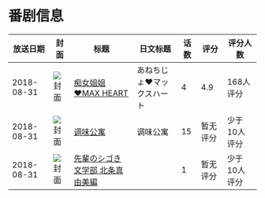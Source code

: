 # 番剧信息

|放送日期|封面|标题|日文标题|话数|评分|评分人数|
|---|---|---|---|---|---|---|
|2018-08-31|![封面](https://bangumi.tv/img/no_icon_subject.png)|[痴女姐姐♥MAX HEART](https://bangumi.tv/subject/256306)|あねちじょ♥マックスハート|4|4.9|168人评分|
|2018-08-31|![封面](https://lain.bgm.tv/pic/cover/c/0b/c0/262667_e2AbV.jpg)|[调味公寓](https://bangumi.tv/subject/262667)|调味公寓|15|暂无评分|少于10人评分|
|2018-08-31|![封面](https://bangumi.tv/img/no_icon_subject.png)|[先輩のシゴき 文学部 北条真由美編](https://bangumi.tv/subject/480489)||1|暂无评分|少于10人评分|
